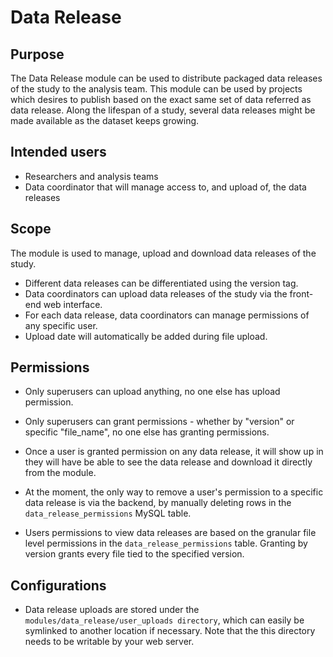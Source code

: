 # Data Release

## Purpose

The Data Release module can be used to distribute packaged data releases 
of the study to the analysis team. This module can be used by projects 
which desires to publish based on the exact same set of data referred
as data release. Along the lifespan of a study, several data releases might
be made available as the dataset keeps growing.

## Intended users

- Researchers and analysis teams
- Data coordinator that will manage access to, and upload of, the data releases

## Scope

The module is used to manage, upload and download data releases of the study.
- Different data releases can be differentiated using the version tag.
- Data coordinators can upload data releases of the study via the front-end
web interface.
- For each data release, data coordinators can manage permissions of any
  specific user.
- Upload date will automatically be added during file upload.


## Permissions

- Only superusers can upload anything, no one else has upload permission.
- Only superusers can grant permissions - whether by "version" or specific
  "file_name", no one else has granting permissions.
- Once a user is granted permission on any data release, it will show up in
  they will have be able to see the data release and download it directly from
  the module.
- At the moment, the only way to remove a user's permission to a specific data
  release is via the backend, by manually deleting rows in the
  `data_release_permissions` MySQL table.


- Users permissions to view data releases are based on the granular file
  level permissions in the `data_release_permissions` table. Granting by
  version grants every file tied to the specified version.


## Configurations

- Data release uploads are stored under the
  `modules/data_release/user_uploads directory`, which can easily be symlinked
  to another location if necessary. Note that the this directory needs to be
  writable by your web server.
